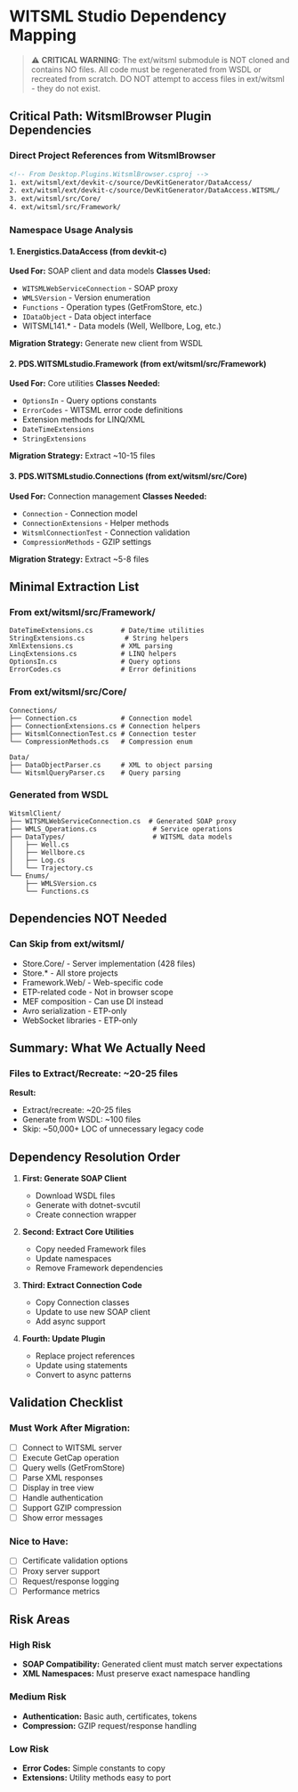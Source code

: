 # WITSML Studio Dependency Mapping

> ⚠️ **CRITICAL WARNING**: The ext/witsml submodule is NOT cloned and contains NO files. 
> All code must be regenerated from WSDL or recreated from scratch.
> DO NOT attempt to access files in ext/witsml - they do not exist.

## Critical Path: WitsmlBrowser Plugin Dependencies

### Direct Project References from WitsmlBrowser
```xml
<!-- From Desktop.Plugins.WitsmlBrowser.csproj -->
1. ext/witsml/ext/devkit-c/source/DevKitGenerator/DataAccess/
2. ext/witsml/ext/devkit-c/source/DevKitGenerator/DataAccess.WITSML/
3. ext/witsml/src/Core/
4. ext/witsml/src/Framework/
```

### Namespace Usage Analysis

#### 1. Energistics.DataAccess (from devkit-c)
**Used For:** SOAP client and data models
**Classes Used:**
- `WITSMLWebServiceConnection` - SOAP proxy
- `WMLSVersion` - Version enumeration
- `Functions` - Operation types (GetFromStore, etc.)
- `IDataObject` - Data object interface
- WITSML141.* - Data models (Well, Wellbore, Log, etc.)

**Migration Strategy:** Generate new client from WSDL

#### 2. PDS.WITSMLstudio.Framework (from ext/witsml/src/Framework)
**Used For:** Core utilities
**Classes Needed:**
- `OptionsIn` - Query options constants
- `ErrorCodes` - WITSML error code definitions
- Extension methods for LINQ/XML
- `DateTimeExtensions`
- `StringExtensions`

**Migration Strategy:** Extract ~10-15 files

#### 3. PDS.WITSMLstudio.Connections (from ext/witsml/src/Core)
**Used For:** Connection management
**Classes Needed:**
- `Connection` - Connection model
- `ConnectionExtensions` - Helper methods
- `WitsmlConnectionTest` - Connection validation
- `CompressionMethods` - GZIP settings

**Migration Strategy:** Extract ~5-8 files

## Minimal Extraction List

### From ext/witsml/src/Framework/
```
DateTimeExtensions.cs       # Date/time utilities
StringExtensions.cs          # String helpers
XmlExtensions.cs            # XML parsing
LinqExtensions.cs           # LINQ helpers
OptionsIn.cs                # Query options
ErrorCodes.cs               # Error definitions
```

### From ext/witsml/src/Core/
```
Connections/
├── Connection.cs           # Connection model
├── ConnectionExtensions.cs # Connection helpers
├── WitsmlConnectionTest.cs # Connection tester
└── CompressionMethods.cs   # Compression enum

Data/
├── DataObjectParser.cs     # XML to object parsing
└── WitsmlQueryParser.cs    # Query parsing
```

### Generated from WSDL
```
WitsmlClient/
├── WITSMLWebServiceConnection.cs  # Generated SOAP proxy
├── WMLS_Operations.cs              # Service operations
├── DataTypes/                      # WITSML data models
│   ├── Well.cs
│   ├── Wellbore.cs
│   ├── Log.cs
│   └── Trajectory.cs
└── Enums/
    ├── WMLSVersion.cs
    └── Functions.cs
```

## Dependencies NOT Needed

### Can Skip from ext/witsml/
- Store.Core/ - Server implementation (428 files)
- Store.* - All store projects
- Framework.Web/ - Web-specific code
- ETP-related code - Not in browser scope
- MEF composition - Can use DI instead
- Avro serialization - ETP-only
- WebSocket libraries - ETP-only

## Summary: What We Actually Need

### Files to Extract/Recreate: ~20-25 files

**Result:** 
- Extract/recreate: ~20-25 files
- Generate from WSDL: ~100 files  
- Skip: ~50,000+ LOC of unnecessary legacy code

## Dependency Resolution Order

1. **First: Generate SOAP Client**
   - Download WSDL files
   - Generate with dotnet-svcutil
   - Create connection wrapper

2. **Second: Extract Core Utilities**
   - Copy needed Framework files
   - Update namespaces
   - Remove Framework dependencies

3. **Third: Extract Connection Code**
   - Copy Connection classes
   - Update to use new SOAP client
   - Add async support

4. **Fourth: Update Plugin**
   - Replace project references
   - Update using statements
   - Convert to async patterns

## Validation Checklist

### Must Work After Migration:
- [ ] Connect to WITSML server
- [ ] Execute GetCap operation
- [ ] Query wells (GetFromStore)
- [ ] Parse XML responses
- [ ] Display in tree view
- [ ] Handle authentication
- [ ] Support GZIP compression
- [ ] Show error messages

### Nice to Have:
- [ ] Certificate validation options
- [ ] Proxy server support
- [ ] Request/response logging
- [ ] Performance metrics

## Risk Areas

### High Risk
- **SOAP Compatibility:** Generated client must match server expectations
- **XML Namespaces:** Must preserve exact namespace handling

### Medium Risk  
- **Authentication:** Basic auth, certificates, tokens
- **Compression:** GZIP request/response handling

### Low Risk
- **Error Codes:** Simple constants to copy
- **Extensions:** Utility methods easy to port
